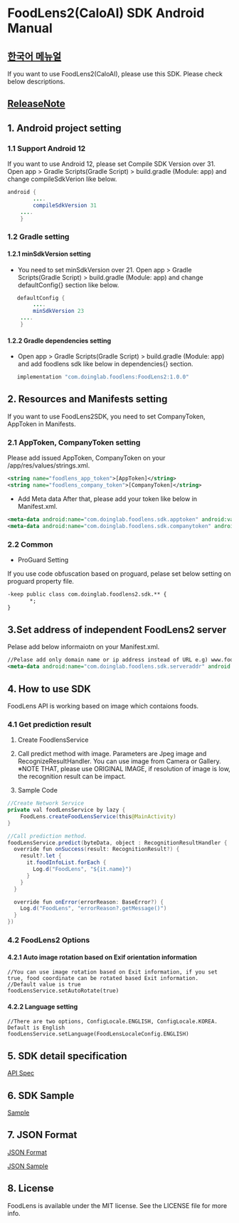 # FoodLens2(CaloAI) SDK Android Manual
## [한국어 메뉴얼](README_KO.md)

If you want to use FoodLens2(CaloAI), please use this SDK. Please check below descriptions. 

## [ReleaseNote](ReleaseNote.md)

## 1. Android project setting

### 1.1 Support Android 12
If you want to use Android 12, please set Compile SDK Version over 31. Open app > Gradle Scripts(Gradle Script) > build.gradle (Module: app) and change compileSdkVerion like below.

```java
android {
        ....
        compileSdkVersion 31
	....       
    }
```

### 1.2 Gradle setting
#### 1.2.1 minSdkVersion setting
- You need to set minSdkVersion over 21. Open app > Gradle Scripts(Gradle Script) > build.gradle (Module: app) and change defaultConfig{} section like below.
```java
   defaultConfig {
        ....
        minSdkVersion 23
	....       
    }
```
#### 1.2.2 Gradle dependencies setting
- Open app > Gradle Scripts(Gradle Script) > build.gradle (Module: app) and add foodlens sdk like below in dependencies{} section.
```java
   implementation "com.doinglab.foodlens:FoodLens2:1.0.0"
```

## 2. Resources and Manifests setting
If you want to use FoodLens2SDK, you need to set CompanyToken, AppToken in Manifests.

### 2.1 AppToken, CompanyToken setting
Please add issued AppToken, CompanyToken on your /app/res/values/strings.xml.
```xml
<string name="foodlens_app_token">[AppToken]</string>
<string name="foodlens_company_token">[CompanyToken]</string>
```

* Add Meta data
After that, please add your token like below in Manifest.xml.
```xml
<meta-data android:name="com.doinglab.foodlens.sdk.apptoken" android:value="@string/foodlens_app_token"/> 
<meta-data android:name="com.doinglab.foodlens.sdk.companytoken" android:value="@string/foodlens_company_token"/> 
```

### 2.2 Common
* ProGuard Setting

If you use code obfuscation based on proguard, pelase set below setting on proguard property file.
```xml
-keep public class com.doinglab.foodlens2.sdk.** {
       *;
}
```

## 3.Set address of independent FoodLens2 server
   Pelase add below informaiotn on your Manifest.xml.
```xml
//Pelase add only domain name or ip address instead of URL e.g) www.foodlens.com, 123.222.100.10
<meta-data android:name="com.doinglab.foodlens.sdk.serveraddr" android:value="[server_address]"/> 
```  

## 4. How to use SDK
FoodLens API is working based on image which contaions foods.

### 4.1 Get prediction result
1. Create FoodlensService
2. Call predict method with image.
Parameters are Jpeg image and RecognizeResultHandler. 
You can use image from Camera or Gallery.
※NOTE THAT, please use ORIGINAL IMAGE, if resolution of image is low, the recognition result can be impact.

3. Sample Code
```java
//Create Network Service
private val foodLensService by lazy {
    FoodLens.createFoodLensService(this@MainActivity)
}

//Call prediction method.
foodLensService.predict(byteData, object : RecognitionResultHandler {
  override fun onSuccess(result: RecognitionResult?) {
    result?.let {
      it.foodInfoList.forEach {
        Log.d("FoodLens", "${it.name}")
      }
    }
  }

  override fun onError(errorReason: BaseError?) {
    Log.d("FoodLens", "errorReason?.getMessage()")
  }
})
```

### 4.2 FoodLens2 Options
#### 4.2.1 Auto image rotation based on Exif orientation information
```
//You can use image rotation based on Exit information, if you set true, food coordinate can be rotated based Exit information.
//Default value is true
foodLensService.setAutoRotate(true)
```
#### 4.2.2 Language setting
```
//There are two options, ConfigLocale.ENGLISH, ConfigLocale.KOREA. Default is English
foodLensService.setLanguage(FoodLensLocaleConfig.ENGLISH)
```

## 5. SDK detail specification
[API Spec](https://doinglab.github.io/foodlens2sdk/android/index.html)  

## 6. SDK Sample
[Sample](SampleCode/)

## 7. JSON Format
[JSON Format](../JSON%20Format)

[JSON Sample](../JSON%20Sample)

## 8. License
FoodLens is available under the MIT license. See the LICENSE file for more info.
